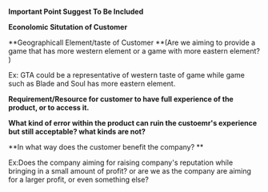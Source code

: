 

**Important Point Suggest To Be Included**

**Econolomic Situtation of Customer**

**Geographicall Element/taste of Customer **(Are we aiming to provide a game that has more western element or a game with more eastern element? )
  
 Ex: GTA could be a representative of western taste of game while game such as Blade and Soul has more eastern element.
	
**Requirement/Resource for customer to have full experience of the product, or to access it.**

**What kind of error within the product can ruin the custoemr's experience but still acceptable? what kinds are not?**

**In what way does the customer benefit the company? **
	
Ex:Does the company aiming for raising company's reputation while bringing in a small amount of profit?
or are we as the company are aiming for a larger profit, or even something else?
	
	
	
	
